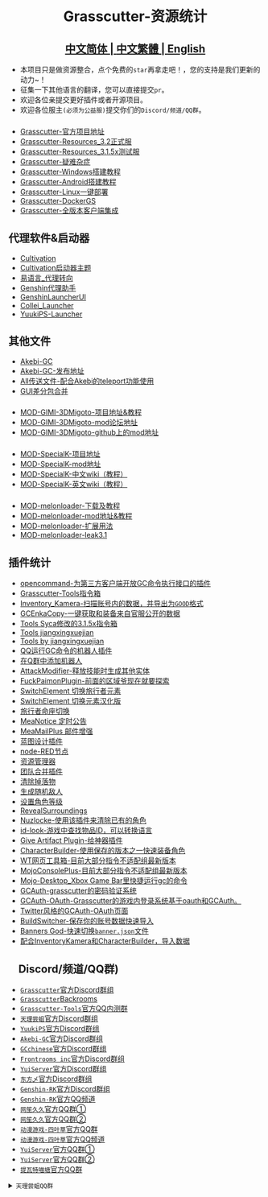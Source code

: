 <h1 align="center">Grasscutter-资源统计</h1>
<h2 align="center">
<a href="https://github.com/Yuer-QAQ/Grasscutter-Plugin/blob/main/README.md">中文简体
| 
<a href="https://github.com/Yuer-QAQ/Grasscutter-Plugin/blob/main/README_zh-TW.md">中文繁體
| 
<a href="https://github.com/Yuer-QAQ/Grasscutter-Plugin/blob/main/README_en-US.md">English
</a>
</h2>

* 本项目只是做资源整合，点个免费的`star`再拿走吧！，您的支持是我们更新的动力~！
* 征集一下其他语言的翻译，您可以直接提交`pr`。
* 欢迎各位亲提交更好插件或者开源项目。
* 欢迎各位服主`(必须为公益服)`提交你们的`Discord/频道/QQ群`。

###
* [Grasscutter-官方项目地址](https://github.com/Grasscutters/Grasscutter)
* [Grasscutter-Resources_3.2正式服](https://github.com/tamilpp25/Grasscutter_Resources)
* [Grasscutter-Resources_3.1.5x测试服](https://github.com/snoobi-seggs/nahida_seggs)
* [Grasscutter-疑难杂症](https://github.com/Yuer-QAQ/Grasscutter-error)
* [Grasscutter-Windows搭建教程](https://www.rainkavik.com/archives/254/)
* [Grasscutter-Android搭建教程](https://github.com/ElaXan/GCAndroid)
* [Grasscutter-Linux一键部署](https://github.com/cool-chill/GC-onekey)
* [Grasscutter-DockerGS](https://github.com/akbaryahya/DockerGS)
* [Grasscutter-全版本客户端集成](https://github.com/kyou-nase/GI-Download-Library)


## 代理软件&启动器
* [Cultivation](https://github.com/Grasscutters/Cultivation/blob/main/README_zh-CN.md)
* [Cultivation启动器主题](https://github.com/Yuer-QAQ/Grasscutter-Plugin/blob/main/document/Cultivation-file/Custom%20skins_zh-CN.md)
* [易语言_代理转向](https://cloud.rainkavik.com/s/gKBcV)
* [Genshin代理助手](https://github.com/liujiaqi7998/genshinclienthelper)
* [GenshinLauncherUI](https://github.com/gc-toolkit/GenshinLauncher)
* [Collei_Launcher](https://github.com/Bambi5/Collei_Launcher)
* [YuukiPS-Launcher](https://github.com/akbaryahya/YuukiPS-Launcher)

## 其他文件
* [Akebi-GC](https://github.com/Akebi-Group/Akebi-GC/blob/master/README_zh-Hans.md)
* [Akebi-GC-发布地址](https://github.com/Taiga74164/Akebi-GC/releases)
* [All传送文件-配合Akebi的teleport功能使用](https://github.com/Lost-Season/Genshin_Impact_Teleport)
* [GUI差分包合并](https://github.com/RainKavik-Group/genshin-hdiff-patch-gui)

###
* [MOD-GIMI-3DMigoto-项目地址&教程](https://github.com/SilentNightSound/GI-Model-Importer)
* [MOD-GIMI-3DMigoto-mod论坛地址](https://gamebanana.com/mods/games/8552)
* [MOD-GIMI-3DMigoto-github上的mod地址](https://github.com/SilentNightSound/GI-Model-Importer-Assets)
###
* [MOD-SpecialK-项目地址](https://github.com/SpecialKO/SpecialK)
* [MOD-SpecialK-mod地址](https://github.com/zeroruka/GI-SKMods)
* [MOD-SpecialK-中文wiki（教程）](https://github.com/zeroruka/GI-SKMods-wiki/wiki)
* [MOD-SpecialK-英文wiki（教程）](https://github.com/zeroruka/GI-SKMods/wiki)
###
* [MOD-melonloader-下载及教程](https://github.com/Lost-Season/ChecksumBypass)
* [MOD-melonloader-mod地址&教程](https://github.com/zeroruka/GI-Assets/tree/main/Mods/Scripts)
* [MOD-melonloader-扩展用法](https://github.com/Lost-Season/ChecksumBypass/tree/main/扩展/)
* [MOD-melonloader-leak3.1](https://github.com/Taiga74164/ChecksumBypass-GenshinImpact)

## 插件统计
* [opencommand-为第三方客户端开放GC命令执行接口的插件](https://github.com/jie65535/gc-opencommand-plugin)
* [Grasscutter-Tools指令箱](https://github.com/jie65535/GrasscutterCommandGenerator)
* [Inventory_Kamera-扫描账号内的数据，并导出为`GOOD`格式](https://github.com/Andrewthe13th/Inventory_Kamera)
* [GCEnkaCopy-一键获取和装备来自官服公开的数据](https://github.com/exzork/GCEnkaCopy)
* [Tools Syca修改的3.1.5x指令箱](https://github.com/TeyvatL/GrasscutterTool-3.1.5)
* [Tools jiangxingxuejian](https://github.com/jianxingxuejian/grasscutter-plugin)
* [Tools by jiangxingxuejian](https://github.com/jianxingxuejian/grasscutter-tools)
* [QQ运行GC命令的机器人插件](https://github.com/jie65535/JGrasscutterCommand)
* [在Q群中添加机器人](https://github.com/mamoe/mirai-console)
* [AttackModifier-释放技能时生成其他实体](https://github.com/NotThorny/AttackModifier)
* [FuckPaimonPlugin-前面的区域爷现在就要探索](https://github.com/snoobi-seggs/FuckPaimonPlugin)
* [SwitchElement 切换旅行者元素](https://github.com/Penelopeep/SwitchElementTraveller)
* [SwitchElement 切换元素汉化版](https://github.com/RainKavik-Group/SwitchElementTraveller)
* [旅行者命座切换](https://github.com/Penelopeep/ToggleConstellation)
* [MeaNotice 定时公告](https://github.com/Coooookies/Grasscutter-MeaNotice)
* [MeaMailPlus 邮件增强](https://github.com/Zhaokugua/Grasscutter-MeaMailPlus/releases/tag/v1.0.3-fix2)
* [蓝图设计插件](https://github.com/liujiaqi7998/EasyGrasscutters)
* [node-RED节点](https://github.com/liujiaqi7998/node-red-easy-grasscutters)
* [资源管理器](https://github.com/gc-toolkit/gc-cli)
* [团队合并插件](https://github.com/Penelopeep/TeamMerge)
* [清除掉落物](https://github.com/hamusuke0323/DroppedItemsKiller)
* [生成随机敌人](https://github.com/NotThorny/MobWave)
* [设置角色等级](https://github.com/NotThorny/setLevel)
* [RevealSurroundings](https://github.com/snoobi-seggs/RevealSurroundingsPllllugin)
* [Nuzlocke-使用该插件来清除已有的角色](https://github.com/Penelopeep/Nuzlocke)
* [id-look-游戏中查找物品ID，可以转换语言](https://github.com/ffauzan/id-look)
* [Give Artifact Plugin-给神器插件](https://github.com/snoobi-seggs/GiveArtifactPlugin)
* [CharacterBuilder-使用保存的版本之一快速装备角色](https://github.com/Penelopeep/CharacterBuilder)
* [WT网页工具箱-目前大部分指令不适配组最新版本](https://github.com/liujiaqi7998/GrasscuttersWebDashboard)
* [MojoConsolePlus-目前大部分指令不适配组最新版本](https://github.com/gc-mojoconsole/gc-mojoconsole-backend)
* [Mojo-Desktop_Xbox Game Bar里快捷运行gc的命令](https://github.com/gc-toolkit/Mojo-Desktop)
* [GCAuth-grasscutter的密码验证系统](https://github.com/exzork/GCAuth)
* [GCAuth-OAuth-Grasscutter的游戏内登录系统基于oauth和GCAuth。](https://github.com/Xtao-Labs/GCAuth-OAuth)
* [Twitter风格的GCAuth-OAuth页面](https://github.com/gc-toolkit/GCAuth-OAuth-TwitterTheme)
* [BuildSwitcher-保存你的账号数据快速导入](https://github.com/NotThorny/BuildSwitcher)
* [Banners God-快速切换`banner.json`文件](https://github.com/Grasscutters/Grasscutter/pull/1905)
* [配合InventoryKamera和CharacterBuilder，导入数据](https://github.com/Penelopeep/GenshinImporter)

##     Discord/频道/QQ群)
* [`Grasscutter`官方Discord群组](https://discord.gg/grasscutter)
* [`Grasscutter`Backrooms](https://discord.gg/gcbackrooms)
* [`Grasscutter-Tools`官方QQ内测群](https://jq.qq.com/?_wv=1027&k=LpLvcFS1)
* [`天理尝蛆`官方Discord群组](https://discord.gg/RnRnYcEc7J)
* [`YuukiPS`官方Discord群组](https://discord.gg/tRYMG7Nm2D)
* [`Akebi-GC`官方Discord群组](https://discord.gg/akebi)
* [`GCchinese`官方Discord群组](https://discord.gg/AMkFHzwK6C)
* [`Frontrooms inc`官方Discord群组](https://discord.gg/AYtB7Q2er8)
* [`YuiServer`官方Discord群组](https://discord.gg/RjRrCPq53c)
* [`东方乄`官方Discord群组](https://discord.gg/dongfang)
* [`Genshin-RK`官方Discord群组](https://discord.gg/Nt54CACfrm)
* [`Genshin-RK`官方QQ频道](https://pd.qq.com/s/qhtfto)
* [`网笙久久`官方QQ群①](https://jq.qq.com/?_wv=1027&k=yLfGZtJE)
* [`网笙久久`官方QQ群②](https://jq.qq.com/?_wv=1027&k=FfGp3MvW)
* [`动漫游戏-四叶草`官方QQ群](https://jq.qq.com/?_wv=1027&k=xi3IBGKB)
* [`动漫游戏-四叶草`官方QQ频道](https://pd.qq.com/s/fm7yc0rko)
* [`YuiServer`官方QQ群①](https://jq.qq.com/?_wv=1027&k=fPtXawdw)
* [`YuiServer`官方QQ群②](https://jq.qq.com/?_wv=1027&k=9XT1QHgE)
* [`提瓦特喵塘`官方QQ群](https://jq.qq.com/?_wv=1027&k=WT6EQ8oj)
<details>
  <summary><code>天理尝蛆QQ群</code></summary>
  <pre>
    <code>一群：794713715 二群：861560448</code>
    <code>三群：115891254 四群：923078823</code>
    <code>五群：763980140 六群：371135043</code>
    <code>七群：853729260 八群：715320773</code>
  </pre>
</details>

